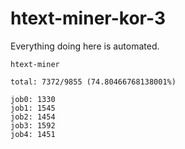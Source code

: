 # htext-miner-kor-3

Everything doing here is automated.

```
htext-miner

total: 7372/9855 (74.80466768138001%)

job0: 1330
job1: 1545
job2: 1454
job3: 1592
job4: 1451
```